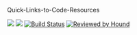Quick-Links-to-Code-Resources

<a href="https://codeclimate.com/github/funmi5/Quick-Links-to-Code-Resources-Backend/maintainability"><img src="https://api.codeclimate.com/v1/badges/900b6ff6a78a85717f3a/maintainability" /></a>
<a href="https://codeclimate.com/github/funmi5/Quick-Links-to-Code-Resources-Backend/test_coverage"><img src="https://api.codeclimate.com/v1/badges/900b6ff6a78a85717f3a/test_coverage" /></a>
[![Build Status](https://travis-ci.com/funmi5/Quick-Links-to-Code-Resources-Backend.svg?branch=develop)](https://travis-ci.com/funmi5/Quick-Links-to-Code-Resources-Backend)
[![Reviewed by Hound](https://img.shields.io/badge/Reviewed_by-Hound-8E64B0.svg)](https://houndci.com)
